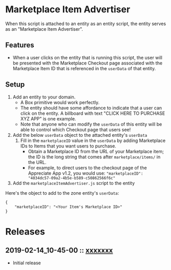 # Marketplace Item Advertiser
When this script is attached to an entity as an entity script, the entity serves as an "Marketplace Item Advertiser".

## Features
- When a user clicks on the entity that is running this script, the user will be presented with the Marketplace Checkout page associated with the Marketplace Item ID that is referenced in the `userData` of that entity.

## Setup
1. Add an entity to your domain.
    - A Box primitive would work perfectly.
    - The entity should have some affordance to indicate that a user can click on the entity. A billboard with text "CLICK HERE TO PURCHASE XYZ APP" is one example.
    - Note that anyone who can modify the `userData` of this entity will be able to control which Checkout page that users see!
2. Add the below `userData` object to the attached entity's `userData`
    1. Fill in the `marketplaceID` value in the `userData` by adding Marketplace IDs to Items that you want users to purchase.
        - Obtain a Marketplace ID from the URL of your Marketplace item; the ID is the long string that comes after `marketplace/items/` in the URL. 
        - For example, to direct users to the checkout page of the Appreciate App v1.2, you would use: `"marketplaceID": "4034dc57-09a2-4b5e-b589-c50862566f6c"`
3. Add the `marketplaceItemAdvertiser.js` script to the entity

Here's the object to add to the zone entity's `userData`:
```
{
    "marketplaceID": "<Your Item's Marketplace ID>"
}
```

# Releases

## 2019-02-14_10-45-00 :: [xxxxxxx](https://github.com/highfidelity/hifi-content/commit/xxxxxxx)
- Initial release
